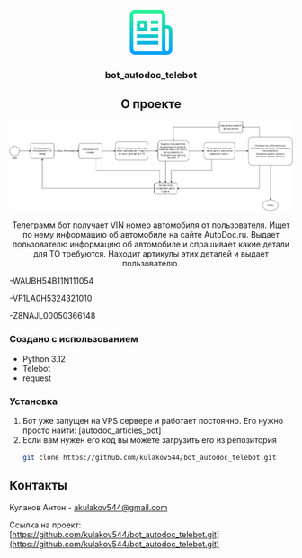 <!-- PROJECT LOGO -->
<br />
<div align="center">
  <a href="https://github.com/kulakov544/bot_autodoc_telebot.git">
    <img src="images/logo.png" alt="Logo" width="80" height="80">
  </a>

<h3 align="center">bot_autodoc_telebot</h3>



<!-- ABOUT THE PROJECT -->
## О проекте

![Product Name Screen Shot][product-screenshot]

Телеграмм бот получает VIN номер автомобиля от пользователя. Ищет по нему информацию об автомобиле на сайте AutoDoc.ru. 
Выдает пользователю информацию об автомобиле и спрашивает какие детали для ТО требуются. 
Находит артикулы этих деталей и выдает пользователю.


</div>

-WAUBH54B11N111054

-VF1LA0H5324321010

-Z8NAJL00050366148



### Создано с использованием

- Python 3.12
- Telebot
- request


### Установка

1. Бот уже запущен на VPS сервере и работает постоянно. Его нужно просто найти: [autodoc_articles_bot]
2. Если вам нужен его код вы можете загрузить его из репозитория
   ```sh
   git clone https://github.com/kulakov544/bot_autodoc_telebot.git
   ```

<!-- CONTACT -->
## Контакты

Кулаков Антон -  akulakov544@gmail.com

Ссылка на проект: [https://github.com/kulakov544/bot_autodoc_telebot.git](https://github.com/kulakov544/bot_autodoc_telebot.git)



<!-- MARKDOWN LINKS & IMAGES -->
<!-- https://www.markdownguide.org/basic-syntax/#reference-style-links -->
[product-screenshot]: images/shema_autodoc_bot.png

